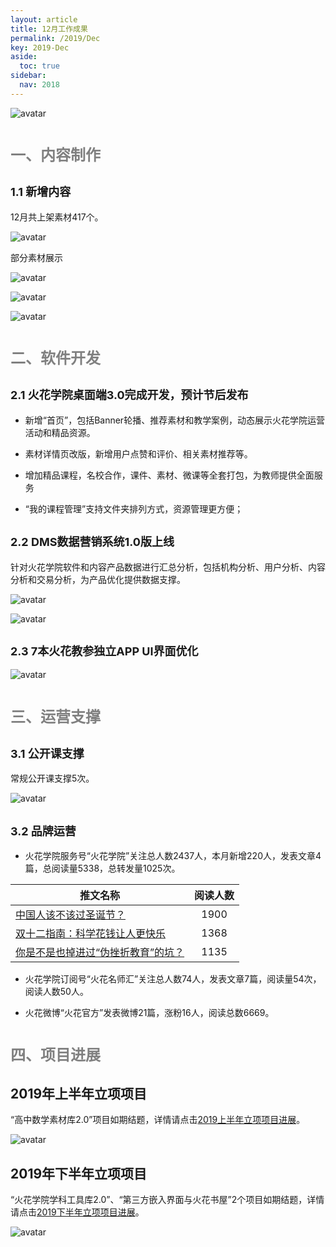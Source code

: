 ```yaml
---
layout: article
title: 12月工作成果
permalink: /2019/Dec
key: 2019-Dec
aside:
  toc: true
sidebar:
  nav: 2018
---
```


<bro/><bro/>

![avatar](images/201911000.png)

# <font size="5" color="gray">一、内容制作</font>

## <font size="4" >1.1 新增内容</font>

12月共上架素材417个。

![avatar](images/20191210.png)

部分素材展示

![avatar](images/201911002.png)

![avatar](images/201911003.png)

![avatar](images/201911004.png)

# <font size="5" color="gray">二、软件开发</font>

## <font size="4" >2.1 火花学院桌面端3.0完成开发，预计节后发布</font>

- 新增“首页”，包括Banner轮播、推荐素材和教学案例，动态展示火花学院运营活动和精品资源。

- 素材详情页改版，新增用户点赞和评价、相关素材推荐等。

- 增加精品课程，名校合作，课件、素材、微课等全套打包，为教师提供全面服务

- “我的课程管理”支持文件夹排列方式，资源管理更方便；

## <font size="4" >2.2 DMS数据营销系统1.0版上线</font>

针对火花学院软件和内容产品数据进行汇总分析，包括机构分析、用户分析、内容分析和交易分析，为产品优化提供数据支撑。

![avatar](images/20191207.png)

![avatar](images/20191208.png)

## <font size="4" >2.3 7本火花教参独立APP UI界面优化</font>

![avatar](images/20191209.png)

# <font size="5" color="gray">三、运营支撑</font>

## <font size="4" >3.1 公开课支撑</font>

常规公开课支撑5次。

![avatar](images/201911007.png)

## <font size="4" >3.2 品牌运营</font>

- 火花学院服务号“火花学院”关注总人数2437人，本月新增220人，发表文章4篇，总阅读量5338，总转发量1025次。

| 推文名称 |  阅读人数  | 
|-------------|:------:|
[中国人该不该过圣诞节？](https://mp.weixin.qq.com/s/q4WdHCcUgfA3jAdUjyLGkw)|	1900|
[双十二指南：科学花钱让人更快乐](https://mp.weixin.qq.com/s/x4wuMlC5Sey5jsydImkK6A)|	1368|
[你是不是也掉进过“伪挫折教育”的坑？](https://mp.weixin.qq.com/s/SiILDeYY4jl4N7a5DVFA4A)|	1135|

- 火花学院订阅号“火花名师汇”关注总人数74人，发表文章7篇，阅读量54次，阅读人数50人。

- 火花微博“火花官方”发表微博21篇，涨粉16人，阅读总数6669。

# <font size="5" color="gray">四、项目进展</font>

## 2019年上半年立项项目

“高中数学素材库2.0”项目如期结题，详情请点击[2019上半年立项项目进展](https://xiyue-team.github.io/doc_monthlyreport/project/Nov#2019%E5%B9%B4%E4%B8%8A%E5%8D%8A%E5%B9%B4%E9%A1%B9%E7%9B%AE%E8%AF%A6%E6%83%85)。
 
![avatar](images/20191196.png)

## 2019年下半年立项项目

“火花学院学科工具库2.0”、“第三方嵌入界面与火花书屋”2个项目如期结题，详情请点击[2019下半年立项项目进展](https://xiyue-team.github.io/doc_monthlyreport/project/Nov#2019%E5%B9%B4%E4%B8%8B%E5%8D%8A%E5%B9%B4%E9%A1%B9%E7%9B%AE%E8%AF%A6%E6%83%85)。

![avatar](images/20191197.png)



